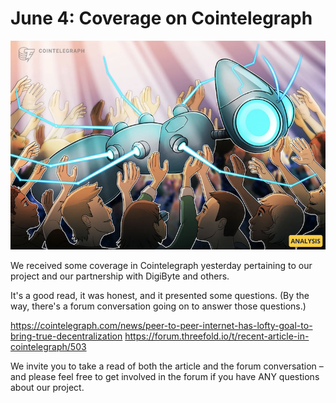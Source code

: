# June 4: Coverage on Cointelegraph

![](img/cointelegraph.png)

We received some coverage in Cointelegraph yesterday pertaining to our project and our partnership with DigiByte and others.

It's a good read, it was honest, and it presented some questions. (By the way, there's a forum conversation going on to answer those questions.)

https://cointelegraph.com/news/peer-to-peer-internet-has-lofty-goal-to-bring-true-decentralization
https://forum.threefold.io/t/recent-article-in-cointelegraph/503

We invite you to take a read of both the article and the forum conversation – and please feel free to get involved in the forum if you have ANY questions about our project.
